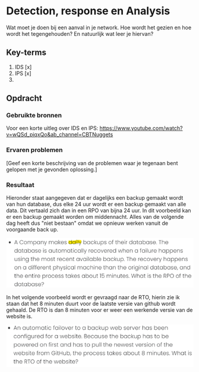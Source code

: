# Detection, response en Analysis
Wat moet je doen bij een aanval in je network. Hoe wordt het gezien en hoe wordt het tegengehouden? En natuurlijk wat leer je hiervan?

## Key-terms
1. IDS [x]
2. IPS [x]
3. 

## Opdracht
### Gebruikte bronnen
Voor een korte uitleg over IDS en IPS: https://www.youtube.com/watch?v=wQSd_piqxQo&ab_channel=CBTNuggets


### Ervaren problemen
[Geef een korte beschrijving van de problemen waar je tegenaan bent gelopen met je gevonden oplossing.]

### Resultaat

Hieronder staat aangegeven dat er dagelijks een backup gemaakt wordt van hun database, dus elke 24 uur wordt er een backup gemaakt van alle data. Dit vertaald zich dan in een RPO van bijna 24 uur. In dit voorbeeld kan er een backup gemaakt worden om middennacht. Alles van de volgende dag heeft dus "niet bestaan" omdat we opnieuw werken vanuit de voorgaande back up.

![Alt text](<Screenshots/Screenshot 2023-11-08 141045.png>)

In het volgende voorbeeld wordt er gevraagd naar de RTO, hierin zie ik staan dat het 8 minuten duurt voor de laatste versie van github wordt gehaald. De RTO is dan 8 minuten voor er weer een werkende versie van de website is. 

![Alt text](<Screenshots/Screenshot 2023-11-08 142149.png>)